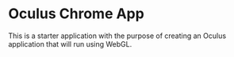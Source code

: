 # Oculus Chrome App

This is a starter application with the purpose of creating an Oculus application that will run using WebGL.